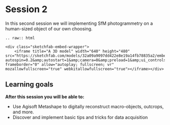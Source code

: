# Session 2

In this second session we will implementing SfM photogrammetry on a human-sized object of our own choosing.

```
.. raw:: html

<div class="sketchfab-embed-wrapper">
    <iframe title="A 3D model" width="640" height="480" src="https://sketchfab.com/models/32a09a9097dd422e8e19a14fb78835a2/embed?autospin=0.2&amp;autostart=1&amp;camera=0&amp;preload=1&amp;ui_controls=1&amp;ui_infos=1&amp;ui_inspector=1&amp;ui_stop=1&amp;ui_watermark=1&amp;ui_watermark_link=1" frameborder="0" allow="autoplay; fullscreen; vr" mozallowfullscreen="true" webkitallowfullscreen="true"></iframe></div>
```

## Learning goals

**After this session you will be able to:**

- Use Agisoft Metashape to digitally reconstruct macro-objects, outcrops, and more.
- Discover and implement basic tips and tricks for data acquisition
